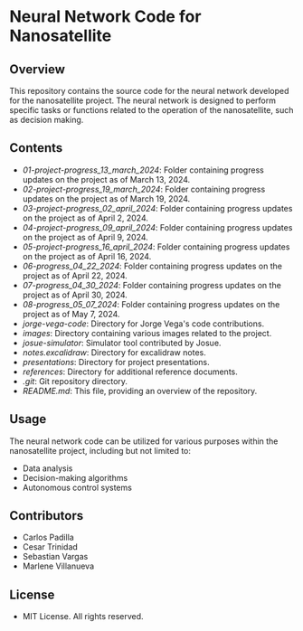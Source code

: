# Neural Network Code for Nanosatellite

## Overview
This repository contains the source code for the neural network developed for the nanosatellite project. The neural network is designed to perform specific tasks or functions related to the operation of the nanosatellite, such as decision making.

## Contents
- *01-project-progress_13_march_2024*: Folder containing progress updates on the project as of March 13, 2024.
- *02-project-progress_19_march_2024*: Folder containing progress updates on the project as of March 19, 2024.
- *03-project-progress_02_april_2024*: Folder containing progress updates on the project as of April 2, 2024.
- *04-project-progress_09_april_2024*: Folder containing progress updates on the project as of April 9, 2024.
- *05-project-progress_16_april_2024*: Folder containing progress updates on the project as of April 16, 2024.
- *06-progress_04_22_2024*: Folder containing progress updates on the project as of April 22, 2024.
- *07-progress_04_30_2024*: Folder containing progress updates on the project as of April 30, 2024.
- *08-progress_05_07_2024*: Folder containing progress updates on the project as of May 7, 2024.
- *jorge-vega-code*: Directory for Jorge Vega's code contributions.
- *images*: Directory containing various images related to the project.
- *josue-simulator*: Simulator tool contributed by Josue.
- *notes.excalidraw*: Directory for excalidraw notes.
- *presentations*: Directory for project presentations.
- *references*: Directory for additional reference documents.
- *.git*: Git repository directory.
- *README.md*: This file, providing an overview of the repository.

## Usage
The neural network code can be utilized for various purposes within the nanosatellite project, including but not limited to:
- Data analysis
- Decision-making algorithms
- Autonomous control systems

## Contributors
- Carlos Padilla
- Cesar Trinidad
- Sebastian Vargas
- Marlene Villanueva

## License
- MIT License. All rights reserved.
